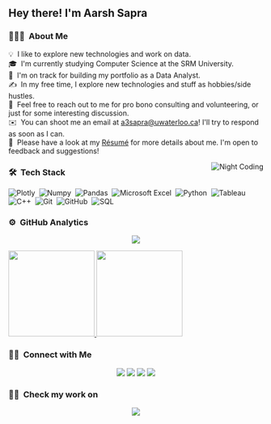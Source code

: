 <h2>Hey there! I'm Aarsh Sapra</h2>

<!-- ## 👋 &nbsp;Hey there! I'm Aarsh -->

### 👨🏻‍💻 &nbsp;About Me

💡 &nbsp;I like to explore new technologies and work on data.\
🎓 &nbsp;I'm currently studying Computer Science at the SRM University.\
🌱 &nbsp;I'm on track for building my portfolio as a Data Analyst.\
✍️ &nbsp;In my free time, I explore new technologies and stuff as hobbies/side hustles.\
💬 &nbsp;Feel free to reach out to me for pro bono consulting and volunteering, or just for some interesting discussion.\
✉️ &nbsp;You can shoot me an email at a3sapra@uwaterloo.ca! I'll try to respond as soon as I can.\
📄 &nbsp;Please have a look at my [Résumé](https://drive.google.com/file/d/1Ohy8rzRglLTw58HtfjuQZTIXAl2eqUa2/view?usp=sharing) for more details about me. I'm open to feedback and suggestions!

<img alt="Night Coding" src="https://i.pinimg.com/originals/fc/71/63/fc71635c7f1b09ed30413f59bb749582.gif" align="right"/>

### 🛠 &nbsp;Tech Stack

![Plotly](https://img.shields.io/badge/Plotly-239120?style=for-the-badge&logo=plotly&logoColor=white)&nbsp;
![Numpy](https://img.shields.io/badge/Numpy-777BB4?style=for-the-badge&logo=numpy&logoColor=white)&nbsp;
![Pandas](https://img.shields.io/badge/Pandas-2C2D72?style=for-the-badge&logo=pandas&logoColor=white)&nbsp;
![Microsoft Excel](https://img.shields.io/badge/Microsoft_Excel-217346?style=for-the-badge&logo=microsoft-excel&logoColor=white)&nbsp;
![Python](https://img.shields.io/badge/-Python-05122A?style=flat&logo=python)&nbsp;
![Tableau](https://img.shields.io/badge/-Tableau-blueviolet)&nbsp;
![C++](https://img.shields.io/badge/-C++-05122A?style=flat&logo=C%2B%2B&logoColor=00599C)&nbsp;
![Git](https://img.shields.io/badge/-Git-05122A?style=flat&logo=git)&nbsp;
![GitHub](https://img.shields.io/badge/-GitHub-05122A?style=flat&logo=github)&nbsp;
![SQL](https://img.shields.io/badge/MySQL-00000F?style=for-the-badge&logo=mysql&logoColor=white)&nbsp;



### ⚙️ &nbsp;GitHub Analytics
<p align="center">
  <img align="centre" src="https://github-readme-streak-stats.herokuapp.com/?user=Aarsh001&theme=light" /></br>
</p>
<p align="left">
<a href="https://github.com/Aarsh001">
  <img height="170em" src="https://github-readme-stats-eight-theta.vercel.app/api?username=Aarsh001&show_icons=true&theme=algolia&include_all_commits=true&count_private=true"/>
  <img height="170em" src="https://github-readme-stats-eight-theta.vercel.app/api/top-langs/?username=Aarsh001&layout=compact&langs_count=8&theme=algolia"/>
</a>
</p>


### 🤝🏻 &nbsp;Connect with Me

<p align="center">
<a href="https://www.linkedin.com/in/aarshsapra/"><img src="https://img.shields.io/badge/LinkedIn-0077B5?style=for-the-badge&logo=linkedin&logoColor=white"/></a>
<a href="mailto:as6014@srmist.edu.in"><img src="https://img.shields.io/badge/Gmail-D14836?style=for-the-badge&logo=gmail&logoColor=white"/></a>
<a href="https://www.instagram.com/aarsh.sapra/"><img src="https://img.shields.io/badge/Instagram-E4405F?style=for-the-badge&logo=instagram&logoColor=white"/></a>
<a href="https://aarshsapratechblogs.blogspot.com//"><img src="https://img.shields.io/badge/Blogger-FF5722?style=for-the-badge&logo=blogger&logoColor=white"/></a>


</p>

### 🤝🏻 &nbsp;Check my work on
<p align="center">
<a href="https://public.tableau.com/app/profile/aarsh.sapra"><img src="https://img.shields.io/badge/-Tableau-blueviolet"/></a>
</p>

<!--### Hi there 👋,
My name is Aarsh Sapra, currently a third year student pursuing B.Tech from SRM Institute of Science and Technology in the field of Computer Science. I am really inclined towards the industry of business and data analytics. I am working towards building my portfolio as a data analyst by constantly improving my visualization and technical skills.
I am working on tools and technologies like Tableau, SQL, Python, Microsoft Excel and Microsoft PowerPoint. </br>

- 🔭 I’m currently working on - Data Analysis Projects </br>
- 👯 I’m looking to collaborate on - Data Analysis projects
- 💬 Ask me about - Tableau, SQL, Python , Microsoft Excel
- 📫 How to reach me: <a href= "https://www.linkedin.com/in/aarshsapra/">LinkedIn</a>


<img align="left" src="https://github-readme-streak-stats.herokuapp.com/?user=Aarsh001&theme=dark" /></br>
![Aarsh's github stats](https://github-readme-stats.vercel.app/api?username=Aarsh001&count_private=true&show_icons=true&icon_color=2f80ed)</br>
[![Top Langs](https://github-readme-stats.vercel.app/api/top-langs/?username=Aarsh001&theme=radical)](https://github.com/Aarsh001/github-readme-stats)
![](https://komarev.com/ghpvc/?username=Aarsh001&color=blue)
<!--
  **Aarsh001/Aarsh001** is a ✨ _special_ ✨ repository because its `README.md` (this file) appears on your GitHub profile.

Here are some ideas to get you started:

- 🔭 I’m currently working on ...
- 🌱 I’m currently learning ...
- 👯 I’m looking to collaborate on ...
- 🤔 I’m looking for help with ...
- 💬 Ask me about ...
- 📫 How to reach me: ...
- 😄 Pronouns: ...
- ⚡ Fun fact: ...
-->
